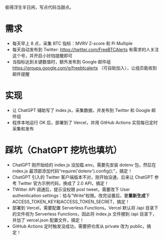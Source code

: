 偷得浮生半日闲，写点代码当甜点。

# 需求
- 每天早上 8 点，采集 BTC 指标：MVRV Z-score 和 Pi Multiple
- 每天自动发布到 Twitter: https://twitter.com/FreeBTCAlerts 有需求的人关注这个号，并开启小铃铛提醒即可
- 当指标达到关键数值时，额外发布到 Google 邮件组 https://groups.google.com/g/freebtcalerts （可自助加入），让组员能收到邮件提醒

# 实现
- 让 ChatGPT 辅助写了 index.js，采集数据，并发布到 Twitter 和 Google 邮件组
- 程序本地运行 OK 后，部署到了 Vercel，并用 GitHub Actions 实现每日定时采集和发布

# 踩坑（ChatGPT 挖坑也填坑）
- ChatGPT 刚开始给的 index.js 没加载.env。需要先安装 dotenv 包，然后在 index.js 最顶部添加代码“require('dotenv').config();”，搞定！
- ChatGPT 引入的 Twitter 客户端版本不对，刚开始没通，后来让 ChatGPT 参考 Twitter 官方示例代码，换成了 2.0 API，搞定！
- TWitter API 调通后，提示没权限 post tweet，需要改下 User authentication settings：给与“Write”权限。改完设置后，要**重新生成**下 ACCESS_TOKEN_KEY和ACCESS_TOKEN_SECRET，搞定！
- 部署到 Vercel，需要配置 Serverless Functions。Vercel 默认将 /api 目录下的文件视为 Serverless Functions，因此将 index.js 文件挪到 /api 目录下，并加了 vercel.json 配置文件，搞定！
- GitHub Actions 定时触发没成功，需要把仓库从 private 改为 public，搞定！
